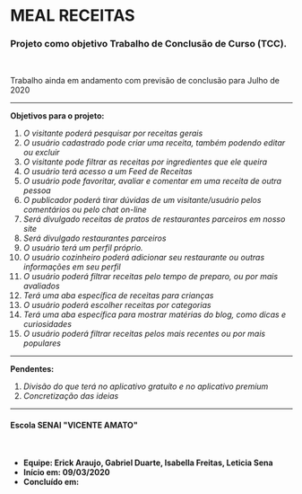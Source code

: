 # MEAL RECEITAS

### Projeto como objetivo Trabalho de Conclusão de Curso (TCC).

<br>

Trabalho ainda em andamento com previsão de conclusão para Julho de 2020

--- 

**Objetivos para o projeto:**

1. *O visitante poderá pesquisar por receitas gerais*
2. *O usuário cadastrado pode criar uma receita, também podendo editar ou excluir*
3. *O visitante pode filtrar as receitas por ingredientes que ele queira*
4. *O usuário terá acesso a um Feed de Receitas*
5. *O usuário pode favoritar, avaliar e comentar em uma receita de outra pessoa*
6. *O publicador poderá tirar dúvidas de um visitante/usuário pelos comentários ou pelo chat on-line*
7. *Será divulgado receitas de pratos de restaurantes parceiros em nosso site*
8. *Será divulgado restaurantes parceiros*
9. *O usuário terá um perfil próprio.*
10. *O usuário cozinheiro poderá adicionar seu restaurante ou outras informações em seu perfil*
11. *O usuário poderá filtrar receitas pelo tempo de preparo, ou por mais avaliados*
12. *Terá uma aba específica de receitas para crianças*
13. *O usuário poderá escolher receitas por categorias*
14. *Terá uma aba específica para mostrar matérias do blog, como dicas e curiosidades*
15. *O usuário poderá filtrar receitas pelos mais recentes ou por mais populares*

--- 

**Pendentes:**

1. *Divisão do que terá no aplicativo gratuíto e no aplicativo premium*
2. *Concretização das ideias*

--- 

#### Escola SENAI "VICENTE AMATO"

<br>

- **Equipe: Erick Araujo, Gabriel Duarte, Isabella Freitas, Leticia Sena**
- **Início em: 09/03/2020**
- **Concluído em:**
